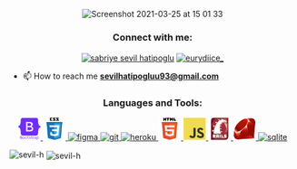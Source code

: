 <p align="center"><img width="718" alt="Screenshot 2021-03-25 at 15 01 33" src="https://user-images.githubusercontent.com/74418527/112477390-a09bf000-8d7b-11eb-812c-be5fbbc1c9bd.png">
</p>
<h3 align="center">Connect with me:</h3>
<p align="center">
<a href="https://www.linkedin.com/in/sabriye-sevil-hatipoglu-820418188/" target="blank"><img align="center" src="https://cdn.jsdelivr.net/npm/simple-icons@3.0.1/icons/linkedin.svg" alt="sabriye sevil hatipoglu" height="30" width="40" /></a>
<a href="https://instagram.com/eurydiice_" target="blank"><img align="center" src="https://cdn.jsdelivr.net/npm/simple-icons@3.0.1/icons/instagram.svg" alt="eurydiice_" height="30" width="40" /></a>
</p>


- 📫 How to reach me **sevilhatipogluu93@gmail.com**


<h3 align="center">Languages and Tools:</h3>
<p align="center"> <a href="https://getbootstrap.com" target="_blank"> <img src="https://raw.githubusercontent.com/devicons/devicon/master/icons/bootstrap/bootstrap-plain-wordmark.svg" alt="bootstrap" width="40" height="40"/> </a> <a href="https://www.w3schools.com/css/" target="_blank"> <img src="https://raw.githubusercontent.com/devicons/devicon/master/icons/css3/css3-original-wordmark.svg" alt="css3" width="40" height="40"/> </a> <a href="https://www.figma.com/" target="_blank"> <img src="https://www.vectorlogo.zone/logos/figma/figma-icon.svg" alt="figma" width="40" height="40"/> </a> <a href="https://git-scm.com/" target="_blank"> <img src="https://www.vectorlogo.zone/logos/git-scm/git-scm-icon.svg" alt="git" width="40" height="40"/> </a> <a href="https://heroku.com" target="_blank"> <img src="https://www.vectorlogo.zone/logos/heroku/heroku-icon.svg" alt="heroku" width="40" height="40"/> </a> <a href="https://www.w3.org/html/" target="_blank"> <img src="https://raw.githubusercontent.com/devicons/devicon/master/icons/html5/html5-original-wordmark.svg" alt="html5" width="40" height="40"/> </a> <a href="https://developer.mozilla.org/en-US/docs/Web/JavaScript" target="_blank"> <img src="https://raw.githubusercontent.com/devicons/devicon/master/icons/javascript/javascript-original.svg" alt="javascript" width="40" height="40"/> </a> <a href="https://rubyonrails.org" target="_blank"> <img src="https://raw.githubusercontent.com/devicons/devicon/master/icons/rails/rails-original-wordmark.svg" alt="rails" width="40" height="40"/> </a> <a href="https://www.ruby-lang.org/en/" target="_blank"> <img src="https://raw.githubusercontent.com/devicons/devicon/master/icons/ruby/ruby-original.svg" alt="ruby" width="40" height="40"/> </a> <a href="https://www.sqlite.org/" target="_blank"> <img src="https://www.vectorlogo.zone/logos/sqlite/sqlite-icon.svg" alt="sqlite" width="40" height="40"/> </a> </p>

<p><img align="left" src="https://github-readme-stats.vercel.app/api/top-langs?username=sevil-h&show_icons=true&locale=en&layout=compact" alt="sevil-h" /></p>

<p>&nbsp;<img align="center" src="https://github-readme-stats.vercel.app/api?username=sevil-h&show_icons=true&locale=en" alt="sevil-h" /></p>

